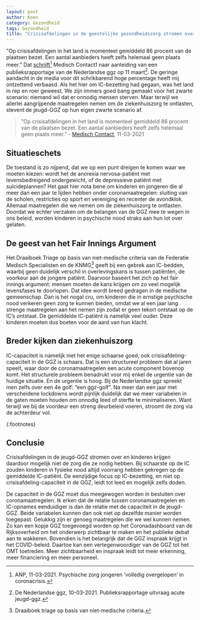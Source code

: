 ```yaml
---
layout: post
author: Koen
category: Gezondheid
tags: Gezondheid
title: "Crisisafdelingen in de geestelijke gezondheidszorg stromen over."
---
```


"Op crisisafdelingen in het land is momenteel gemiddeld 86 procent van de plaatsen bezet. Een aantal aanbieders heeft zelfs helemaal geen plaats meer.” Dat <a href="https://www.medischcontact.nl/nieuws/laatste-nieuws/nieuwsartikel/psychische-zorg-jongeren-volledig-overgelopen-in-coronacrisis.htm" target="_blank">schrijft</a>[^1] Medisch Contact1 naar aanleiding van een publieksrapportage van de Nederlandse ggz op 11 maart[^2]. De geringe aandacht in de media voor dit schrikbarend hoge percentage heeft mij ontzettend verbaasd. Als het hier om IC-bezetting had gegaan, was het land in rep en roer geweest. We zijn immers goed bang gemaakt voor het zwarte scenario: niemand wil dat er onnodig mensen sterven. Maar terwijl we allerlei aangrijpende maatregelen nemen om de ziekenhuiszorg te ontlasten, stevent de jeugd-GGZ op hun eigen zwarte scenario af.


<blockquote>"Op crisisafdelingen in het land is momenteel gemiddeld 86 procent van de plaatsen bezet. Een aantal aanbieders heeft zelfs helemaal geen plaats meer.” - <a href="https://www.medischcontact.nl/nieuws/laatste-nieuws/nieuwsartikel/psychische-zorg-jongeren-volledig-overgelopen-in-coronacrisis.htm" target="_blank">Medisch Contact</a>, 11-03-2021</blockquote>

## Situatieschets
De toestand is zo nijpend, dat we op een punt dreigen te komen waar we moeten kiezen: wordt het de anorexia nervosa-patiënt met levensbedreigend ondergewicht, of de depressieve patiënt met suïcideplannen? Het gaat hier nota bene om kinderen en jongeren die al meer dan een jaar te lijden hebben onder coronamaatregelen: sluiting van de scholen, restricties op sport en vereniging en recenter de avondklok. Allemaal maatregelen die we nemen om de ziekenhuiszorg te ontlasten. Doordat we echter verzaken om de belangen van de GGZ mee te wegen in ons beleid, worden kinderen in psychische nood straks aan hun lot over gelaten. 

## De geest van het Fair Innings Argument
Het Draaiboek Triage op basis van niet-medische criteria van de Federatie Medisch Specialisten en de KNMG[^3] geeft bij een gebrek aan IC-bedden, waarbij geen duidelijk verschil in overlevingskans is tussen patiënten, de voorkeur aan de jongere patiënt. Daarvoor baseert het zich op het fair innings argument: mensen moeten de kans krijgen om zo veel mogelijk levensfases te doorlopen. Dat idee wordt breed gedragen in de medische gemeenschap. Dan is het nogal cru, om kinderen die in ernstige psychische nood verkeren geen zorg te kunnen bieden, omdat we al een jaar lang strenge maatregelen aan het nemen zijn zodat er geen tekort ontstaat op de IC’s ontstaat. De gemiddelde IC-patiënt is namelijk veel ouder. Deze kinderen moeten dus boeten voor de aard van hun klacht.  

## Breder kijken dan ziekenhuiszorg
IC-capaciteit is namelijk niet het enige schaarse goed, ook crisisafdeling-capaciteit in de GGZ is schaars. Dat is een structureel probleem dat al jaren speelt, waar door de coronamaatregelen een acute component bovenop komt. Het structurele probleem benadrukt voor mij enkel de urgentie van de huidige situatie. En de urgentie is hoog. Bij de Nederlandse ggz spreekt men zelfs over een 4e golf: “een ggz-golf”. Na meer dan een jaar met verscheidene lockdowns wordt pijnlijk duidelijk dat we meer variabelen in de gaten moeten houden om onnodig leed of sterfte te minimaliseren. Want terwijl we bij de voordeur een streng deurbeleid voeren, stroomt de zorg via de achterdeur vol.  

{:footnotes}

## Conclusie
Crisisafdelingen in de jeugd-GGZ stromen over en kinderen krijgen daardoor mogelijk niet de zorg die ze nodig hebben. Bij schaarste op de IC zouden kinderen in fysieke nood altijd voorrang hebben gekregen op de gemiddelde IC-patiënt. De eenzijdige focus op IC-bezetting, en niet op crisisafdeling-capaciteit in de GGZ, leidt tot leed en mogelijk zelfs doden. 

De capaciteit in de GGZ moet dus meegewogen worden in besluiten over coronamaatregelen. Ik erken dat de relatie tussen coronamaatregelen en IC-opnames eenduidiger is dan de relatie met de capaciteit in de jeugd-GGZ. Beide variabelen kunnen dan ook niet op dezelfde manier worden toegepast. Gelukkig zijn er genoeg maatregelen die we wel kunnen nemen. Zo kan een kopje GGZ toegevoegd worden op het Coronadashboard van de Rijksoverheid om het onderwerp zichtbaar te maken en het publieke debat aan te wakkeren. Bovendien is het belangrijk dat de GGZ inspraak krijgt in het COVID-beleid. Daartoe kan een vertegenwoordiger van de GGZ tot het OMT toetreden. Meer zichtbaarheid en inspraak leidt tot meer erkenning, meer financiering en meer personeel. 


[^1]: ANP, 11-03-2021. Psychische zorg jongeren ‘volledig overgelopen’ in coronacrisis. 
[^2]: De Nederlandse ggz, 10-03-2021. Publieksrapportage uitvraag acute jeugd-ggz. 
[^3]: Draaiboek triage op basis van niet-medische criteria. 
